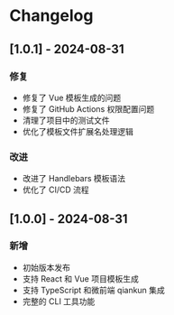 # Changelog

## [1.0.1] - 2024-08-31

### 修复
- 修复了 Vue 模板生成的问题
- 修复了 GitHub Actions 权限配置问题
- 清理了项目中的测试文件
- 优化了模板文件扩展名处理逻辑

### 改进
- 改进了 Handlebars 模板语法
- 优化了 CI/CD 流程

## [1.0.0] - 2024-08-31

### 新增
- 初始版本发布
- 支持 React 和 Vue 项目模板生成
- 支持 TypeScript 和微前端 qiankun 集成
- 完整的 CLI 工具功能
